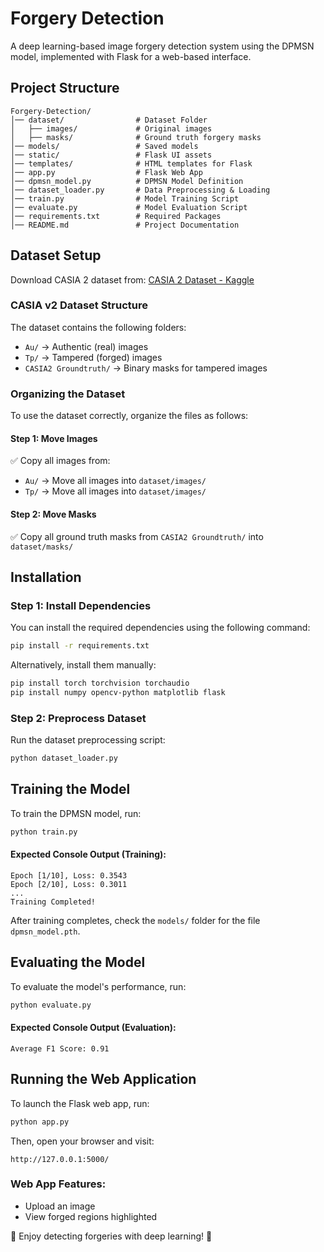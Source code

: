 # Forgery Detection

A deep learning-based image forgery detection system using the DPMSN model, implemented with Flask for a web-based interface.

## Project Structure
```
Forgery-Detection/
│── dataset/                # Dataset Folder
│   ├── images/             # Original images
│   ├── masks/              # Ground truth forgery masks
│── models/                 # Saved models
│── static/                 # Flask UI assets
│── templates/              # HTML templates for Flask
│── app.py                  # Flask Web App
│── dpmsn_model.py          # DPMSN Model Definition
│── dataset_loader.py       # Data Preprocessing & Loading
│── train.py                # Model Training Script
│── evaluate.py             # Model Evaluation Script
│── requirements.txt        # Required Packages
│── README.md               # Project Documentation
```

## Dataset Setup

Download CASIA 2 dataset from:
[CASIA 2 Dataset - Kaggle](https://www.kaggle.com/datasets/divg07/casia-20-image-tampering-detection-dataset/data)

### CASIA v2 Dataset Structure
The dataset contains the following folders:

- `Au/` → Authentic (real) images
- `Tp/` → Tampered (forged) images
- `CASIA2 Groundtruth/` → Binary masks for tampered images

### Organizing the Dataset
To use the dataset correctly, organize the files as follows:

#### Step 1: Move Images
✅ Copy all images from:
- `Au/` → Move all images into `dataset/images/`
- `Tp/` → Move all images into `dataset/images/`

#### Step 2: Move Masks
✅ Copy all ground truth masks from `CASIA2 Groundtruth/` into `dataset/masks/`

## Installation

### Step 1: Install Dependencies

You can install the required dependencies using the following command:

```sh
pip install -r requirements.txt
```

Alternatively, install them manually:

```sh
pip install torch torchvision torchaudio
pip install numpy opencv-python matplotlib flask
```

### Step 2: Preprocess Dataset

Run the dataset preprocessing script:

```sh
python dataset_loader.py
```

## Training the Model

To train the DPMSN model, run:

```sh
python train.py
```

#### Expected Console Output (Training):
```
Epoch [1/10], Loss: 0.3543
Epoch [2/10], Loss: 0.3011
...
Training Completed!
```
After training completes, check the `models/` folder for the file `dpmsn_model.pth`.

## Evaluating the Model

To evaluate the model's performance, run:

```sh
python evaluate.py
```

#### Expected Console Output (Evaluation):
```
Average F1 Score: 0.91
```

## Running the Web Application

To launch the Flask web app, run:

```sh
python app.py
```

Then, open your browser and visit:

```
http://127.0.0.1:5000/
```

### Web App Features:
- Upload an image
- View forged regions highlighted

🚀 Enjoy detecting forgeries with deep learning! 🚀

